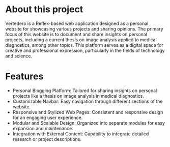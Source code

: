 # About this project
Vertedero is a Reflex-based web application designed as a personal website for showcasing various projects and sharing opinions. The primary focus of this website is to document and share insights on personal projects, including a current thesis on image analysis applied to medical diagnostics, among other topics. This platform serves as a digital space for creative and professional expression, particularly in the fields of technology and science.

# Features
- Personal Blogging Platform: Tailored for sharing insights on personal projects like a thesis on image analysis in medical diagnostics.
- Customizable Navbar: Easy navigation through different sections of the website.
- Responsive and Stylized Web Pages: Consistent and responsive design for an engaging user experience.
- Modular and Scalable Design: Organized into separate modules for easy expansion and maintenance.
- Integration with External Content: Capability to integrate detailed research or project descriptions.